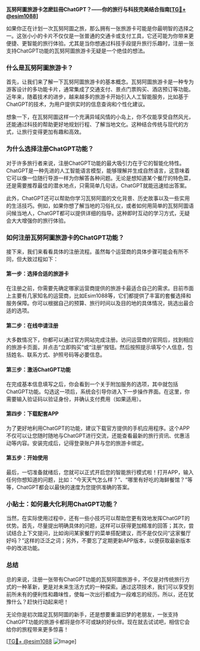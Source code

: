**瓦努阿圖旅游卡怎麽註冊ChatGPT？——你的旅行与科技完美结合指南[[TG💪+ @esim1088](https://t.me/s/esim1088)]**

如果你正在计划一次瓦努阿圖之旅，那么拥有一张旅游卡可能是你最明智的选择之一。这张小小的卡片不仅仅是一张普通的交通卡或支付工具，它还可能为你带来更便捷、更智能的旅行体验。尤其是当你想通过科技手段提升旅行乐趣时，注册一张支持ChatGPT功能的瓦努阿圖旅游卡无疑是一个绝佳的想法。

### 什么是瓦努阿圖旅游卡？

首先，让我们来了解一下瓦努阿圖旅游卡的基本概念。瓦努阿圖旅游卡是一种专为游客设计的多功能卡片，通常集成了交通支付、景点门票购买、酒店预订等功能。近年来，随着技术的进步，越来越多的旅游卡开始引入人工智能服务，比如基于ChatGPT的技术，为用户提供实时的信息查询和个性化建议。

想象一下，在瓦努阿圖这样一个充满异域风情的小岛上，你不仅能享受自然风光，还能通过科技的帮助更好地规划行程、了解当地文化。这种结合传统与现代的方式，让旅行变得更加有趣和高效。

### 为什么选择注册ChatGPT功能？

对于许多旅行者来说，注册ChatGPT功能的最大吸引力在于它的智能化特性。ChatGPT是一种先进的人工智能语言模型，能够理解并生成自然语言，这意味着它可以像一位随行导游一样为你解答各种问题。无论是想知道某个餐厅的特色菜，还是需要推荐最佳的潜水地点，只需简单几句话，ChatGPT就能迅速给出答案。

此外，ChatGPT还可以帮助你学习瓦努阿圖的文化背景、历史故事以及一些实用的生活技巧。例如，如果你想了解当地的习俗礼仪，或者如何用简单的瓦努阿圖语问候当地人，ChatGPT都可以提供详细的指导。这种即时互动的学习方式，无疑会大大增强你的旅行体验。

### 如何注册瓦努阿圖旅游卡的ChatGPT功能？

接下来，我们来看看具体的注册流程。虽然每个运营商的具体步骤可能会有所不同，但大致过程如下：

#### 第一步：选择合适的旅游卡

在注册之前，你需要先确定哪家运营商提供的旅游卡最适合自己的需求。目前市面上主要有几家知名的运营商，比如Esim1088等，它们都提供了丰富的套餐选择和服务保障。你可以根据自己的预算、旅行时间以及目的地的具体情况，挑选出最合适的选项。

#### 第二步：在线申请注册

大多数情况下，你都可以通过官方网站完成注册。访问运营商的官网后，找到相应的旅游卡页面，并点击“立即购买”或“注册”按钮。然后按照提示填写个人信息，包括姓名、联系方式、护照号码等必要信息。

#### 第三步：激活ChatGPT功能

在完成基本信息填写之后，你会看到一个关于附加服务的选项，其中就包括ChatGPT功能。勾选这一项后，系统会引导你进入下一步操作界面。在这里，你需要输入验证码以验证身份，并确认支付费用（如果适用）。

#### 第四步：下载配套APP

为了更好地利用ChatGPT的功能，建议下载官方提供的手机应用程序。这个APP不仅可以让您随时随地与ChatGPT进行交流，还能查看最新的旅行资讯、优惠活动等内容。安装完成后，记得登录账户并与您的旅游卡绑定。

#### 第五步：开始使用

最后，一切准备就绪后，您就可以正式开启您的智能旅行模式啦！打开APP，输入任何你想知道的问题，比如：“今天天气怎么样？”、“哪里有好吃的海鲜餐馆？”等等，ChatGPT都会以最快的速度为您提供准确的答案。

### 小贴士：如何最大化利用ChatGPT功能？

当然，在实际使用过程中，还有一些小技巧可以帮助您更有效地发挥ChatGPT的优势。首先，尽量提出明确具体的问题，这样可以获得更加精准的回答；其次，尝试结合上下文提问，比如询问某家餐厅的菜单搭配建议，而不是仅仅问“这家餐厅好吗？”这样的泛泛之词；另外，不要忘了定期更新APP版本，以便获取最新版本中的改进功能。

### 总结

总的来说，注册一张带有ChatGPT功能的瓦努阿圖旅游卡，不仅是对传统旅行方式的一种革新，更是对未来生活方式的一种探索。通过这项技术，我们可以享受到前所未有的便利性和趣味性，使每一次出行都成为一段难忘的经历。所以，还在犹豫什么？赶快行动起来吧！

无论你是初次踏足瓦努阿圖的新手，还是想要重温旧梦的老朋友，一张支持ChatGPT功能的旅游卡都将是你不可或缺的好伙伴。现在就去试试吧，相信它会给你的旅程带来更多惊喜！

[[TG💪+ @esim1088](https://t.me/s/esim1088) ![Image](https://i.postimg.cc/4NQfJmqS/Snipaste-2025-05-13-00-14-12.png)]